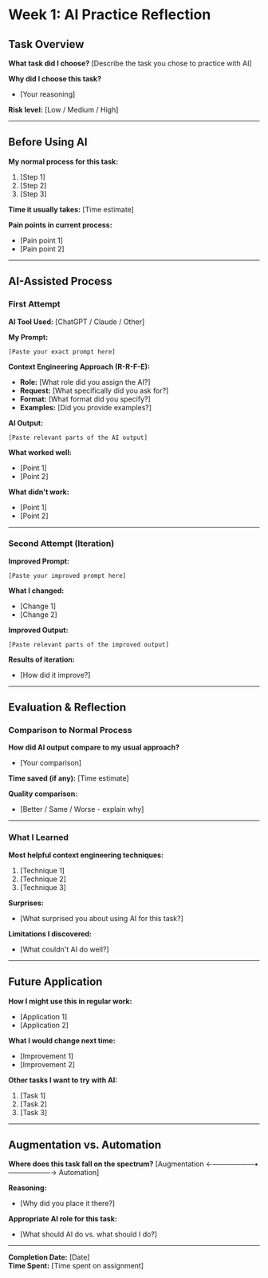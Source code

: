 # Week 1: AI Practice Reflection

## Task Overview

**What task did I choose?**
[Describe the task you chose to practice with AI]

**Why did I choose this task?**
- [Your reasoning]

**Risk level:** [Low / Medium / High]

---

## Before Using AI

**My normal process for this task:**
1. [Step 1]
2. [Step 2]
3. [Step 3]

**Time it usually takes:** [Time estimate]

**Pain points in current process:**
- [Pain point 1]
- [Pain point 2]

---

## AI-Assisted Process

### First Attempt

**AI Tool Used:** [ChatGPT / Claude / Other]

**My Prompt:**
```
[Paste your exact prompt here]
```

**Context Engineering Approach (R-R-F-E):**
- **Role:** [What role did you assign the AI?]
- **Request:** [What specifically did you ask for?]
- **Format:** [What format did you specify?]
- **Examples:** [Did you provide examples?]

**AI Output:**
```
[Paste relevant parts of the AI output]
```

**What worked well:**
- [Point 1]
- [Point 2]

**What didn't work:**
- [Point 1]
- [Point 2]

---

### Second Attempt (Iteration)

**Improved Prompt:**
```
[Paste your improved prompt here]
```

**What I changed:**
- [Change 1]
- [Change 2]

**Improved Output:**
```
[Paste relevant parts of the improved output]
```

**Results of iteration:**
- [How did it improve?]

---

## Evaluation & Reflection

### Comparison to Normal Process

**How did AI output compare to my usual approach?**
- [Your comparison]

**Time saved (if any):** [Time estimate]

**Quality comparison:**
- [Better / Same / Worse - explain why]

---

### What I Learned

**Most helpful context engineering techniques:**
1. [Technique 1]
2. [Technique 2]
3. [Technique 3]

**Surprises:**
- [What surprised you about using AI for this task?]

**Limitations I discovered:**
- [What couldn't AI do well?]

---

## Future Application

**How I might use this in regular work:**
- [Application 1]
- [Application 2]

**What I would change next time:**
- [Improvement 1]
- [Improvement 2]

**Other tasks I want to try with AI:**
1. [Task 1]
2. [Task 2]
3. [Task 3]

---

## Augmentation vs. Automation

**Where does this task fall on the spectrum?**
[Augmentation ←——————•——————→ Automation]

**Reasoning:**
- [Why did you place it there?]

**Appropriate AI role for this task:**
- [What should AI do vs. what should I do?]

---

**Completion Date:** [Date]  
**Time Spent:** [Time spent on assignment]

